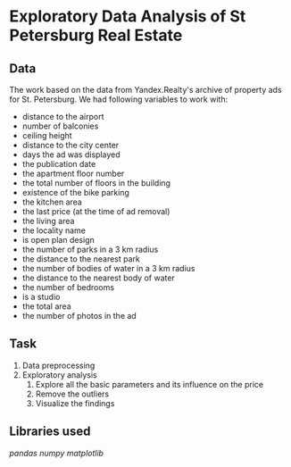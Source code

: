 # Exploratory Data Analysis of St Petersburg Real Estate

## Data

The work based on the data from Yandex.Realty's archive of property ads for St. Petersburg. We had following variables to work with:
- distance to the airport
- number of balconies
- ceiling height
- distance to the city center
- days the ad was displayed
- the publication date
- the apartment floor number
- the total number of floors in the building
- existence of the bike parking
- the kitchen area
- the last price (at the time of ad removal)
- the living area
- the locality name
- is open plan design
- the number of parks in a 3 km radius
- the distance to the nearest park
- the number of bodies of water in a 3 km radius
- the distance to the nearest body of water
- the number of bedrooms
- is a studio
- the total area
- the number of photos in the ad

## Task
1. Data preprocessing
2. Exploratory analysis
   1. Explore all the basic parameters and its influence on the price
   2. Remove the outliers
   3. Visualize the findings

## Libraries used
*pandas*
*numpy*
*matplotlib*
